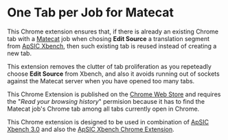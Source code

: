 # One Tab per Job for Matecat
This Chrome extension ensures that, if there is already an existing Chrome tab with a [Matecat](https://www.matecat.com) job when chosing **Edit Source** a translation segment from [ApSIC Xbench](http://www.xbench.net), then such existing tab is reused instead of creating a new tab.

This extension removes the clutter of tab proliferation as you repeteadly choose **Edit Source** from Xbench, and also it avoids running out of sockets against the Matecat server when you have opened too many tabs.

This Chrome Extension is published on the [Chrome Web Store](https://chrome.google.com/webstore/detail/one-tab-per-job-for-matec/amlgbghdoipfolgicbijclknldenpijf) and requires the "_Read your browsing history_" permision because it has to find the Matecat job's Chrome tab among all tabs currently open in Chrome.

This Chrome extension is designed to be used in combination of [ApSIC Xbench 3.0](http://www.xbench.net) and also the [ApSIC Xbench Chrome Extension](https://chrome.google.com/webstore/detail/apsic-xbench-extension/hocobnhnpniphphccgaliheohnobbdjo).

